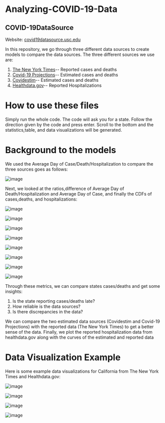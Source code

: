# Analyzing-COVID-19-Data
## **COVID-19DataSource**

Website: [covid19datasource.usc.edu](https://covid19datasource.usc.edu/)


In this repository, we go through three different data sources to create models to compare the data sources. The three different sources we use are:
1. [The New York Times](https://github.com/nytimes/covid-19-data)-- Reported cases and deaths
2. [Covid-19 Projections](https://covid19-projections.com/)-- Estimated cases and deaths
3. [Covidestim](https://covidestim.org/)-- Estimated cases and deaths
4. [Healthdata.gov](https://healthdata.gov/Hospital/COVID-19-Reported-Patient-Impact-and-Hospital-Capa/g62h-syeh)-- Reported Hospitalizations

# **How to use these files**
Simply run the whole code. The code will ask you for a state. Follow the direction given by the code and press enter. Scroll to the bottom and the statistics,table, and data visualizations will be generated.

# **Background to the models**
We used the Average Day of Case/Death/Hospitalization to compare the three sources goes as follows:

![image](https://user-images.githubusercontent.com/71193439/111383855-2e425600-867f-11eb-9f37-50e4063f4fb2.png)


Next, we looked at the ratios,difference of Average Day of Death/Hospitalization and Average Day of Case, and finally the CDFs of cases,deaths, and hospitalizations: 

![image](https://user-images.githubusercontent.com/71193439/111257178-102e1480-85f1-11eb-9ded-e60e726577a4.png)

![image](https://user-images.githubusercontent.com/71193439/111257219-1de39a00-85f1-11eb-974d-20db45c259cf.png)

![image](https://user-images.githubusercontent.com/71193439/111383044-1b7b5180-867e-11eb-8984-53624ed28e0e.png)

![image](https://user-images.githubusercontent.com/71193439/111257450-8b8fc600-85f1-11eb-92b0-da0193b7f8c3.png)

![image](https://user-images.githubusercontent.com/71193439/111383561-c7bd3800-867e-11eb-950a-2da65d60b4ca.png)

![image](https://user-images.githubusercontent.com/71193439/111257530-ad894880-85f1-11eb-9e23-c0f7858f00f4.png)

![image](https://user-images.githubusercontent.com/71193439/111257562-bed25500-85f1-11eb-910e-81fedb0bfc21.png)

![image](https://user-images.githubusercontent.com/71193439/111383284-609f8380-867e-11eb-95f0-c57f0602d593.png)

Through these metrics, we can compare states cases/deaths and get some insights:

1. Is the state reporting cases/deaths late?
2. How reliable is the data sources?
3. Is there discrepancies in the data?

We can compare the two estimated data sources (Covidestim and Covid-19 Projections) with the reported data (The New York Times) to get a better sense of the data. Finally, we plot the reported hospitalization data from healthdata.gov along with the curves of the estimated and reported data

# **Data Visualization Example**

Here is some example data visualizations for California from The New York Times and Healthdata.gov:

![image](https://user-images.githubusercontent.com/71193439/112216000-66a1e100-8bf7-11eb-8ed2-0bec91dd4aec.png)

![image](https://user-images.githubusercontent.com/71193439/112216016-6b669500-8bf7-11eb-9ce2-7d4585af70b0.png)

![image](https://user-images.githubusercontent.com/71193439/112216041-71f50c80-8bf7-11eb-9f54-2fc0dab0bd6b.png)

![image](https://user-images.githubusercontent.com/71193439/112216058-76b9c080-8bf7-11eb-9ae9-b8480f7e8a92.png)




